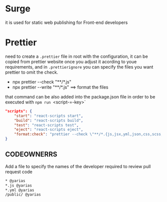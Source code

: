 # Surge

it is used for static web publishing for Front-end developers 

# Prettier

need to create a `.prettier` file in root with the configuration, it can be copied from prettier website once you adjust it acording to youe requirements, and in `.prettierignore` you can specify the files you want prettier to omit the check.

* npx prettier --check "**/*.js"
* npx prettier --write "**/*.js"   ==> format the files 

that command can be also added into the package.json file in order to be executed with `npm run `<script-=-key>`

```json
"scripts": {
    "start": "react-scripts start",
    "build": "react-scripts build",
    "test": "react-scripts test",
    "eject": "react-scripts eject",
    "format:check": "prettier --check \"**/*.{js,jsx,yml,json,css,scss,md}\""
}
```


## CODEOWNERRS

Add a file to specify the names of the developer required to review pull request code 

```txt
* @yarias
*.js @yarias
*.yml @yarias
/public/ @yarias
```
